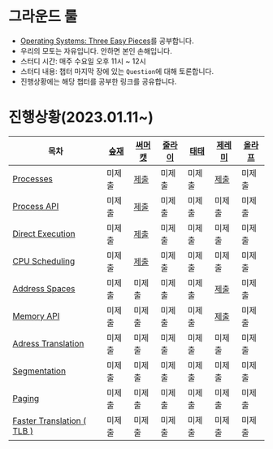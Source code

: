 # 그라운드 룰
* [Operating Systems: Three Easy Pieces](https://pages.cs.wisc.edu/~remzi/OSTEP/#book-chapters)를 공부합니다.
* 우리의 모토는 자유입니다. 안하면 본인 손해입니다.
* 스터디 시간: 매주 수요일 오후 11시 ~ 12시
* 스터디 내용: 챕터 마지막 장에 있는 `Question`에 대해 토론합니다.
* 진행상황에는 해당 챕터를 공부한 링크를 공유합니다.

# 진행상황(2023.01.11~)
| 목차 	| [숲재](https://github.com/forestjae) 	| [써머캣](https://github.com/dev-summer) 	| [줄라이](https://github.com/july911) 	| [태태](https://github.com/uuu1101) 	| [제레미](https://github.com/yjjem) 	| [올라프](https://github.com/1consumption) 	|
|---	|---	|---	|---	|---	|---	|---	|
| [Processes](https://pages.cs.wisc.edu/~remzi/OSTEP/cpu-intro.pdf) 	| 미제출 	| [제출](https://github.com/dev-summer/OS-Study/blob/summercat/Virtualization/4_Processes.md) 	| 미제출 	| 미제출 	| [제출](https://www.notion.so/Chapter-04-e85fe0e5a8294819863323681c30569e?pvs=4) 	| 미제출 	|
| [Process API](https://pages.cs.wisc.edu/~remzi/OSTEP/cpu-api.pdf) 	| 미제출 	| [제출](https://github.com/dev-summer/OS-Study/blob/summercat/Virtualization/5_Proceess_API.md) 	| 미제출 	| 미제출 	| 미제출 	| 미제출 	|
| [Direct Execution](https://pages.cs.wisc.edu/~remzi/OSTEP/cpu-mechanisms.pdf) 	| 미제출 	| [제출](https://github.com/dev-summer/OS-Study/blob/summercat/Virtualization/6_Direct_Execution.md) 	| 미제출 	| 미제출 	| 미제출 	| 미제출 	|
| [CPU Scheduling](https://pages.cs.wisc.edu/~remzi/OSTEP/cpu-sched.pdf) 	| 미제출 	| [제출](https://github.com/dev-summer/OS-Study/blob/summercat/Virtualization/7_CPU_Scheduling.md) 	| 미제출 	| 미제출 	| 미제출 	| 미제출 	|
| [Address Spaces](https://pages.cs.wisc.edu/~remzi/OSTEP/vm-intro.pdf) 	| 미제출 	| 미제출 	| 미제출 	| 미제출 	| [제출](https://www.notion.so/Chapter-13-Address-Spaces-8c56652f19a14b918969d217fa2b421b?pvs=4) 	| 미제출 	|
| [Memory API](https://pages.cs.wisc.edu/~remzi/OSTEP/vm-api.pdf) 	| 미제출 	| 미제출 	| 미제출 	| 미제출 	| [제출](https://www.notion.so/Chapter-14-Memory-API-49ed2b14a89c43bd84f0aba351073d73?pvs=4) 	| 미제출 	|
| [Adress Translation](https://pages.cs.wisc.edu/~remzi/OSTEP/vm-api.pdf) 	| 미제출 	| 미제출 	| 미제출 	| 미제출 	| 미제출 	| 미제출 	|
| [Segmentation](https://pages.cs.wisc.edu/~remzi/OSTEP/vm-api.pdf) 	| 미제출 	| 미제출 	| 미제출 	| 미제출 	| 미제출 	| 미제출 	|
| [Paging](https://pages.cs.wisc.edu/~remzi/OSTEP/vm-paging.pdf) 	| 미제출 	| 미제출 	| 미제출 	| 미제출 	| 미제출 	| 미제출 	|
| [Faster Translation ( TLB )](https://pages.cs.wisc.edu/~remzi/OSTEP/vm-tlbs.pdf) 	| 미제출 	| 미제출 	| 미제출 	| 미제출 	| 미제출 	| 미제출 	|
